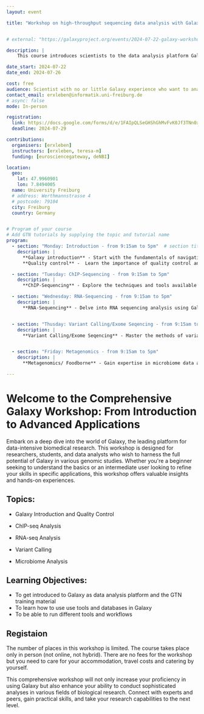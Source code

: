 ```yaml
---
layout: event

title: "Workshop on high-throughput sequencing data analysis with Galaxy"


# external: "https://galaxyproject.org/events/2024-07-22-galaxy-workshop-freiburg/"

description: |
    This course introduces scientists to the data analysis platform Galaxy. The course is a beginner course; there is no requirement of any programming skills.

date_start: 2024-07-22
date_end: 2024-07-26 

cost: free 
audience: Scientist with no or little Galaxy experience who want to analyse sequencing data.
contact_email: erxleben@informatik.uni-freiburg.de
# async: false 
mode: In-person

registration:
  link: https://docs.google.com/forms/d/e/1FAIpQLSeGHShGhMvFvK0Jf3TNn0xgSMVboabWiTPfP2s3L1iDM0qTzA/viewform
  deadline: 2024-07-29

contributions:
  organisers: [erxleben]
  instructors: [erxleben, teresa-m]
  funding: [eurosciencegateway, deNBI]

location:
  geo:
    lat: 47.9960901
    lon: 7.8494005
  name: University Freiburg
  # address: Werthmannstrasse 4
  # postcode: 79104
  city: Freiburg
  country: Germany


# Program of your course
# Add GTN tutorials by supplying the topic and tutorial name
program:
  - section: "Monday: Introduction - from 9:15am to 5pm"  # section title is optional
    description: |
      **Galaxy introduction** - Start with the fundamentals of navigating Galaxy, understanding its core features, and utilizing its tools for data manipulation and analysis
      **Quality control** -  Learn the importance of quality control and how to implement these practices to ensure the integrity and accuracy of your research data.

  - section: "Tuesday: ChIP-Sequencing - from 9:15am to 5pm"
    description: |
      **ChIP-Sequencing** - Explore the techniques and tools available in Galaxy for Chromatin Immunoprecipitation Sequencing (ChIP-seq). This session will guide you through the process of analyzing protein-DNA interactions, essential for understanding regulatory networks and mechanisms in genomics.

  - section: "Wednesday: RNA-Sequencing - from 9:15am to 5pm"
    description: |
      **RNA-Sequencing** - Delve into RNA sequencing analysis using Galaxy. Learn how to interpret expression data, compare differential gene expression, and uncover the complexities of transcriptomics in a user-friendly environment.


  - section: "Thusday: Variant Calling/Exome Seqencing - from 9:15am to 5pm"
    description: |
      **Variant Calling/Exome Seqencing** - Master the methods of variant calling with Galaxy. This part of the workshop focuses on detecting genetic variants from sequencing data, crucial for studies in genetics and personalized medicine.


  - section: "Friday: Metagenomics - from 9:15am to 5pm"
    description: |
      **Metagenomics/ Foodborne** - Gain expertise in microbiome data analysis. This session introduces tools and workflows to analyze microbial communities, helping you understand microbiome diversity and its implications on health and disease.

---
```

# Welcome to the Comprehensive Galaxy Workshop: From Introduction to Advanced Applications




Embark on a deep dive into the world of Galaxy, the leading platform for data-intensive biomedical research. This workshop is designed for researchers, students, and data analysts who wish to harness the full potential of Galaxy in various genomic studies. Whether you're a beginner seeking to understand the basics or an intermediate user looking to refine your skills in specific applications, this workshop offers valuable insights and hands-on experiences.

## Topics:

- Galaxy Introduction and Quality Control

- ChIP-seq Analysis

- RNA-seq Analysis

- Variant Calling

- Microbiome Analysis


## Learning Objectives:

- To get introduced to Galaxy as data analysis platform and the GTN training material
- To learn how to use use tools and databases in Galaxy
- To be able to run different tools and workflows


## Registaion
The number of places in this workshop is limited. The course takes place only in person (not online, not hybrid). There are no fees for the workshop but you need to care for your accommodation, travel costs and catering by yourself.


This comprehensive workshop will not only increase your proficiency in using Galaxy but also enhance your ability to conduct sophisticated analyses in various fields of biological research. Connect with experts and peers, gain practical skills, and take your research capabilities to the next level.
